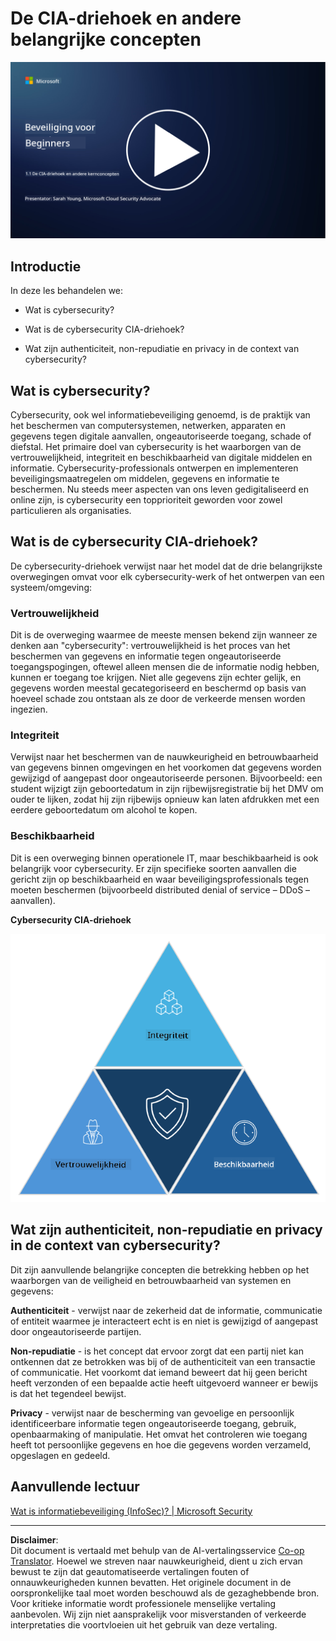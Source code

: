 <!--
CO_OP_TRANSLATOR_METADATA:
{
  "original_hash": "16a76f9fa372fb63cffb6d76b855f023",
  "translation_date": "2025-09-04T01:10:45+00:00",
  "source_file": "1.1 The CIA triad and other key concepts.md",
  "language_code": "nl"
}
-->
# De CIA-driehoek en andere belangrijke concepten

[![Bekijk de video](../../translated_images/1-1_placeholder.5743591289ea76087b78301a315f244c665d5266d895538c9d1a52b1f0d08603.nl.png)](https://learn-video.azurefd.net/vod/player?id=d4c2f633-fa6a-4a3d-8d41-7a1d71189832)

## Introductie

In deze les behandelen we:

 - Wat is cybersecurity?
   
 
 - Wat is de cybersecurity CIA-driehoek?

   

 - Wat zijn authenticiteit, non-repudiatie en privacy in de context van cybersecurity?

## Wat is cybersecurity?

Cybersecurity, ook wel informatiebeveiliging genoemd, is de praktijk van het beschermen van computersystemen, netwerken, apparaten en gegevens tegen digitale aanvallen, ongeautoriseerde toegang, schade of diefstal. Het primaire doel van cybersecurity is het waarborgen van de vertrouwelijkheid, integriteit en beschikbaarheid van digitale middelen en informatie. Cybersecurity-professionals ontwerpen en implementeren beveiligingsmaatregelen om middelen, gegevens en informatie te beschermen. Nu steeds meer aspecten van ons leven gedigitaliseerd en online zijn, is cybersecurity een topprioriteit geworden voor zowel particulieren als organisaties.

## Wat is de cybersecurity CIA-driehoek?

De cybersecurity-driehoek verwijst naar het model dat de drie belangrijkste overwegingen omvat voor elk cybersecurity-werk of het ontwerpen van een systeem/omgeving:

### Vertrouwelijkheid

Dit is de overweging waarmee de meeste mensen bekend zijn wanneer ze denken aan "cybersecurity": vertrouwelijkheid is het proces van het beschermen van gegevens en informatie tegen ongeautoriseerde toegangspogingen, oftewel alleen mensen die de informatie nodig hebben, kunnen er toegang toe krijgen. Niet alle gegevens zijn echter gelijk, en gegevens worden meestal gecategoriseerd en beschermd op basis van hoeveel schade zou ontstaan als ze door de verkeerde mensen worden ingezien.

### Integriteit

Verwijst naar het beschermen van de nauwkeurigheid en betrouwbaarheid van gegevens binnen omgevingen en het voorkomen dat gegevens worden gewijzigd of aangepast door ongeautoriseerde personen. Bijvoorbeeld: een student wijzigt zijn geboortedatum in zijn rijbewijsregistratie bij het DMV om ouder te lijken, zodat hij zijn rijbewijs opnieuw kan laten afdrukken met een eerdere geboortedatum om alcohol te kopen.

### Beschikbaarheid

Dit is een overweging binnen operationele IT, maar beschikbaarheid is ook belangrijk voor cybersecurity. Er zijn specifieke soorten aanvallen die gericht zijn op beschikbaarheid en waar beveiligingsprofessionals tegen moeten beschermen (bijvoorbeeld distributed denial of service – DDoS – aanvallen).

**Cybersecurity CIA-driehoek**

![image](../../translated_images/ciatriad.0cf01e809b3845866bec11e829aac615e19a7b2a2897a4aafeb8000955a3f4b5.nl.png)

## Wat zijn authenticiteit, non-repudiatie en privacy in de context van cybersecurity?

Dit zijn aanvullende belangrijke concepten die betrekking hebben op het waarborgen van de veiligheid en betrouwbaarheid van systemen en gegevens:

**Authenticiteit** - verwijst naar de zekerheid dat de informatie, communicatie of entiteit waarmee je interacteert echt is en niet is gewijzigd of aangepast door ongeautoriseerde partijen.

**Non-repudiatie** - is het concept dat ervoor zorgt dat een partij niet kan ontkennen dat ze betrokken was bij of de authenticiteit van een transactie of communicatie. Het voorkomt dat iemand beweert dat hij geen bericht heeft verzonden of een bepaalde actie heeft uitgevoerd wanneer er bewijs is dat het tegendeel bewijst.

**Privacy** - verwijst naar de bescherming van gevoelige en persoonlijk identificeerbare informatie tegen ongeautoriseerde toegang, gebruik, openbaarmaking of manipulatie. Het omvat het controleren wie toegang heeft tot persoonlijke gegevens en hoe die gegevens worden verzameld, opgeslagen en gedeeld.

## Aanvullende lectuur

[Wat is informatiebeveiliging (InfoSec)? | Microsoft Security](https://www.microsoft.com/security/business/security-101/what-is-information-security-infosec#:~:text=Three%20pillars%20of%20information%20security%3A%20the%20CIA%20triad,as%20guiding%20principles%20for%20implementing%20an%20InfoSec%20plan.)

---

**Disclaimer**:  
Dit document is vertaald met behulp van de AI-vertalingsservice [Co-op Translator](https://github.com/Azure/co-op-translator). Hoewel we streven naar nauwkeurigheid, dient u zich ervan bewust te zijn dat geautomatiseerde vertalingen fouten of onnauwkeurigheden kunnen bevatten. Het originele document in de oorspronkelijke taal moet worden beschouwd als de gezaghebbende bron. Voor kritieke informatie wordt professionele menselijke vertaling aanbevolen. Wij zijn niet aansprakelijk voor misverstanden of verkeerde interpretaties die voortvloeien uit het gebruik van deze vertaling.